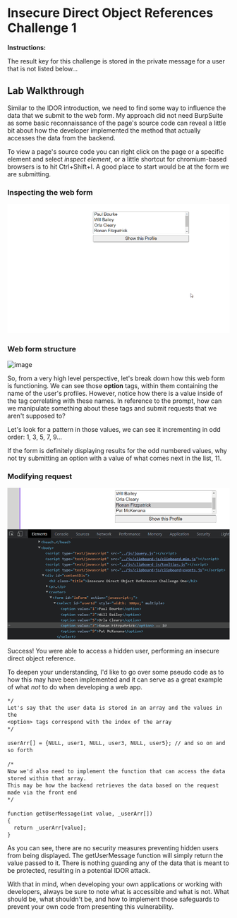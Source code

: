 # Insecure Direct Object References Challenge 1

**Instructions:**

The result key for this challenge is stored in the private message for a user that is not listed below...

## Lab Walkthrough

Similar to the IDOR introduction, we need to find some way to influence the data that we submit to the web form. My approach did not need BurpSuite as some basic reconnaissance of the page's source code can reveal a little bit about how the developer implemented the method that actually accesses the data from the backend. 

To view a page's source code you can right click on the page or a specific element and select *inspect element*, or a little shortcut for chromium-based browsers is to hit Ctrl+Shift+I. A good place to start would be at the form we are submitting.

### Inspecting the web form
<img src="https://github.com/colton-gabertan/SecurityShepherdLabs/blob/IDOR-Challenge-1/IDORchallenge1.gif">

### Web form structure
![image](https://user-images.githubusercontent.com/66766340/146166359-a26bb5b0-27a5-43c4-83c7-af228ad97901.png)

So, from a very high level perspective, let's break down how this web form is functioning. We can see those **option** tags, within them containing the name of the user's profiles. However, notice how there is a value inside of the tag correlating with these names. In reference to the prompt, how can we manipulate something about these tags and submit requests that we aren't supposed to?

Let's look for a pattern in those values, we can see it incrementing in odd order: 1, 3, 5, 7, 9...

If the form is definitely displaying results for the odd numbered values, why not try submitting an option with a value of what comes next in the list, 11.

### Modifying request
<img src="https://github.com/colton-gabertan/SecurityShepherdLabs/blob/IDOR-Challenge-1/IDORchallenge1-1.gif">

Success! You were able to access a hidden user, performing an insecure direct object reference.

To deepen your understanding, I'd like to go over some pseudo code as to how this may have been implemented and it can serve as a great example of what *not* to do when developing a web app.

```
*/
Let's say that the user data is stored in an array and the values in the
<option> tags correspond with the index of the array
*/

userArr[] = {NULL, user1, NULL, user3, NULL, user5}; // and so on and so forth

/*
Now we'd also need to implement the function that can access the data stored within that array.
This may be how the backend retrieves the data based on the request made via the front end
*/

function getUserMessage(int value, _userArr[])
{
  return _userArr[value];
}
```

As you can see, there are no security measures preventing hidden users from being displayed. The getUserMessage function will simply return the value passed to it. There is nothing guarding any of the data that is meant to be protected, resulting in a potential IDOR attack.

With that in mind, when developing your own applications or working with developers, always be sure to note what is accessible and what is not. What should be, what shouldn't be, and how to implement those safeguards to prevent your own code from presenting this vulnerability.
